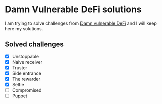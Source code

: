 # Damn Vulnerable DeFi solutions

I am trying to solve challenges from [Damn vulnerable DeFi](https://www.damnvulnerabledefi.xyz/) and I will keep here my solutions.

## Solved challenges

- [x] Unstoppable
- [x] Naive receiver
- [x] Truster
- [x] Side entrance
- [x] The rewarder
- [x] Selfie
- [ ] Compromised
- [ ] Puppet

